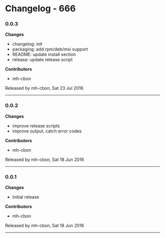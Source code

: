 # Changelog - 666

### 0.0.3

__Changes__

- changelog: init
- packaging: add rpm/deb/msi support
- README: update install section
- release: update release script

__Contributors__

- mh-cbon

Released by mh-cbon, Sat 23 Jul 2016
______________

### 0.0.2

__Changes__

- improve release scripts
- improve output, catch error codes

__Contributors__

- mh-cbon

Released by mh-cbon, Sat 18 Jun 2016
______________

### 0.0.1

__Changes__

- Initial release

__Contributors__

- mh-cbon

Released by mh-cbon, Sat 18 Jun 2016
______________



